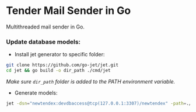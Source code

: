 # Tender Mail Sender in Go
Multithreaded mail sender in Go.

### Update database models:
- Install jet generator to specific folder:
```sh
git clone https://github.com/go-jet/jet.git
cd jet && go build -o dir_path ./cmd/jet
```
*Make sure `dir_path` folder is added to the PATH environment variable.*
- Generate models:
```sh
jet -dsn="newtendex:devdbaccess@tcp(127.0.0.1:3307)/newtendex" -path=./.gen -source="mariadb"
```


